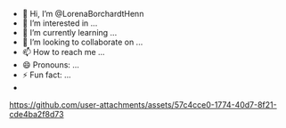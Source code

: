 - 👋 Hi, I’m @LorenaBorchardtHenn
- 👀 I’m interested in ...
- 🌱 I’m currently learning ...
- 💞️ I’m looking to collaborate on ...
- 📫 How to reach me ...
- 😄 Pronouns: ...
- ⚡ Fun fact: ...
- 
https://github.com/user-attachments/assets/57c4cce0-1774-40d7-8f21-cde4ba2f8d73

<!---
LorenaBorchardtHenn/LorenaBorchardtHenn is a ✨ special ✨ repository because its `README.md` (this file) appears on your GitHub profile.
You can click the Preview link to take a look at your changes.
--->

